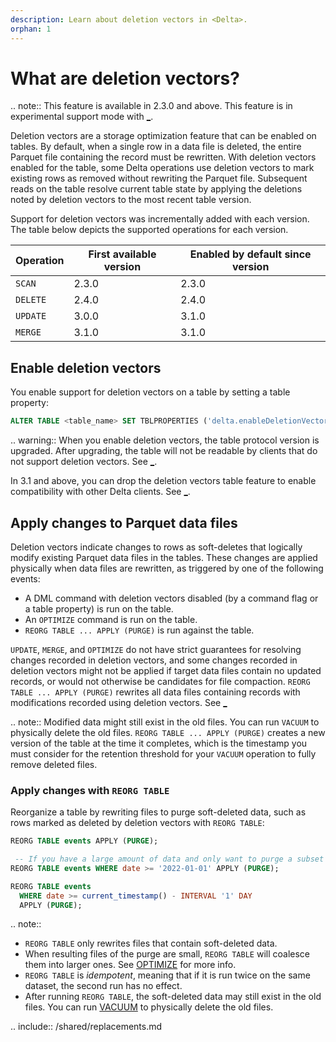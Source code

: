 ```yaml
---
description: Learn about deletion vectors in <Delta>.
orphan: 1
---
```


# What are deletion vectors?

.. note:: This feature is available in <Delta> 2.3.0 and above. This feature is in experimental support mode with [_](#limitations).

Deletion vectors are a storage optimization feature that can be enabled on <Delta> tables. By default, when a single row in a data file is deleted, the entire Parquet file containing the record must be rewritten. With deletion vectors enabled for the table, some Delta operations use deletion vectors to mark existing rows as removed without rewriting the Parquet file. Subsequent reads on the table resolve current table state by applying the deletions noted by deletion vectors to the most recent table version.

Support for deletion vectors was incrementally added with each <Delta> version. The table below depicts the supported operations for each <Delta> version.

| Operation | First available <Delta> version | Enabled by default since <Delta> version |
|-----------|---------------------------------|------------------------------------------|
| `SCAN`    | 2.3.0                           | 2.3.0                                    |
| `DELETE`  | 2.4.0                           | 2.4.0                                    |
| `UPDATE`  | 3.0.0                           | 3.1.0                                    |
| `MERGE`   | 3.1.0                           | 3.1.0                                    |

## Enable deletion vectors

You enable support for deletion vectors on a <Delta> table by setting a <Delta> table property:

```sql
ALTER TABLE <table_name> SET TBLPROPERTIES ('delta.enableDeletionVectors' = true);
```

.. warning::
  When you enable deletion vectors, the table protocol version is upgraded. After upgrading, the table will not be readable by <Delta> clients that do not support deletion vectors. See [_](versioning.md).

  In <Delta> 3.1 and above, you can drop the deletion vectors table feature to enable compatibility with other Delta clients. See [_](delta-drop-feature.md).

<a id="apply-changes"></a>

## Apply changes to Parquet data files

Deletion vectors indicate changes to rows as soft-deletes that logically modify existing Parquet data files in the <Delta> tables. These changes are applied physically when data files are rewritten, as triggered by one of the following events:

* A DML command with deletion vectors disabled (by a command flag or a table property) is run on the table.
* An `OPTIMIZE` command is run on the table.
* `REORG TABLE ... APPLY (PURGE)` is run against the table.

`UPDATE`, `MERGE`, and `OPTIMIZE` do not have strict guarantees for resolving changes recorded in deletion vectors, and some changes recorded in deletion vectors might not be applied if target data files contain no updated records, or would not otherwise be candidates for file compaction. `REORG TABLE ... APPLY (PURGE)` rewrites all data files containing records with modifications recorded using deletion vectors. See [_](#apply-changes-with-reorg-table)

.. note:: Modified data might still exist in the old files. You can run `VACUUM` to physically delete the old files. `REORG TABLE ... APPLY (PURGE)` creates a new version of the table at the time it completes, which is the timestamp you must consider for the retention threshold for your `VACUUM` operation to fully remove deleted files.

### Apply changes with `REORG TABLE`

Reorganize a <Delta> table by rewriting files to purge soft-deleted data, such as rows marked as deleted by deletion vectors with `REORG TABLE`:

```sql
REORG TABLE events APPLY (PURGE);

 -- If you have a large amount of data and only want to purge a subset of it, you can specify an optional partition predicate using `WHERE`:
REORG TABLE events WHERE date >= '2022-01-01' APPLY (PURGE);

REORG TABLE events
  WHERE date >= current_timestamp() - INTERVAL '1' DAY
  APPLY (PURGE);
```

.. note::

  - `REORG TABLE` only rewrites files that contain soft-deleted data.
  - When resulting files of the purge are small, `REORG TABLE` will coalesce them into larger ones. See [OPTIMIZE](/optimizations-oss.html) for more info.
  - `REORG TABLE` is _idempotent_, meaning that if it is run twice on the same dataset, the second run has no effect.
  - After running `REORG TABLE`, the soft-deleted data may still exist in the old files. You can run [VACUUM](delta-utility.md#delta-vacuum) to physically delete the old files.

.. include:: /shared/replacements.md
